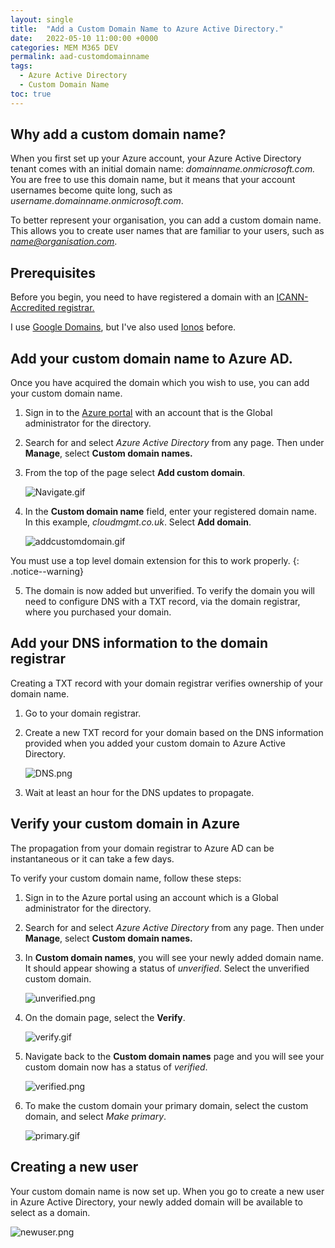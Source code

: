```yaml
---
layout: single
title:  "Add a Custom Domain Name to Azure Active Directory."
date:   2022-05-10 11:00:00 +0000
categories: MEM M365 DEV
permalink: aad-customdomainname
tags:
  - Azure Active Directory
  - Custom Domain Name
toc: true
---
```

## Why add a custom domain name?
When you first set up your Azure account, your Azure Active Directory tenant comes with an initial domain name: *domainname.onmicrosoft.com.* You are free to use this domain name, but it means that your account usernames become quite long, such as *username.domainname.onmicrosoft.com*.

To better represent your organisation, you can add a custom domain name. This allows you to create user names that are familiar to your users, such as *name@organisation.com*.

## Prerequisites
Before you begin, you need to have registered a domain with an [ICANN-Accredited registrar.](https://www.icann.org/registrar-reports/accredited-list.html)

I use [Google Domains](https://domains.google.com/), but I've also used [Ionos](https://www.ionos.co.uk/) before.

## Add your custom domain name to Azure AD.
Once you have acquired the domain which you wish to use, you can add your custom domain name.

1. Sign in to the [Azure portal](https://portal.azure.com) with an account that is the Global administrator for the directory.
2. Search for and select *Azure Active Directory* from any page. Then under **Manage**, select **Custom domain names.**
3. From the top of the page select **Add custom domain**.
    
    ![Navigate.gif](/assets/images/aadcdn/Navigate.gif)
    
4. In the **Custom domain name** field, enter your registered domain name. In this example, *cloudmgmt.co.uk*. Select **Add domain**.
    
    ![addcustomdomain.gif](/assets/images/aadcdn/addcustomdomain.gif)
    

You must use a top level domain extension for this to work properly.
{: .notice--warning}
    
5. The domain is now added but unverified. To verify the domain you will need to configure DNS with a TXT record, via the domain registrar, where you purchased your domain.

## Add your DNS information to the domain registrar

Creating a TXT record with your domain registrar verifies ownership of your domain name.

1. Go to your domain registrar.
2. Create a new TXT record for your domain based on the DNS information provided when you added your custom domain to Azure Active Directory.

    ![DNS.png](/assets/images/aadcdn/DNS.png)

3. Wait at least an hour for the DNS updates to propagate.

## Verify your custom domain in Azure

The propagation from your domain registrar to Azure AD can be instantaneous or it can take a few days.

To verify your custom domain name, follow these steps:

1. Sign in to the Azure portal using an account which is a Global administrator for the directory.
2. Search for and select *Azure Active Directory* from any page. Then under **Manage**, select **Custom domain names.**
3. In **Custom domain names**, you will see your newly added domain name. It should appear showing a status of *unverified*. Select the unverified custom domain.
    
    ![unverified.png](/assets/images/aadcdn/unverified.png)
    
4. On the domain page, select the **Verify**.
    
    ![verify.gif](/assets/images/aadcdn/verify.gif)
    
5. Navigate back to the **Custom domain names** page and you will see your custom domain now has a status of *verified*.
    
    ![verified.png](/assets/images/aadcdn/verified.png)
    
6. To make the custom domain your primary domain, select the custom domain, and select *Make primary*.
    
    ![primary.gif](/assets/images/aadcdn/primary.gif)
    

## Creating a new user

Your custom domain name is now set up. When you go to create a new user in Azure Active Directory, your newly added domain will be available to select as a domain.

   ![newuser.png](/assets/images/aadcdn/newuser.png)